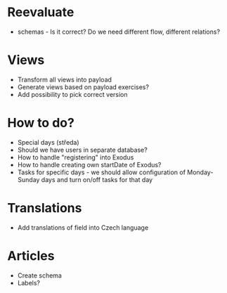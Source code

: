 # Reevaluate

- schemas - Is it correct? Do we need different flow, different relations?

# Views

- Transform all views into payload
- Generate views based on payload exercises?
- Add possibility to pick correct version

# How to do?

- Special days (středa)
- Should we have users in separate database?
- How to handle "registering" into Exodus
- How to handle creating own startDate of Exodus?
- Tasks for specific days - we should allow configuration of Monday-Sunday days and turn on/off tasks for that day

# Translations

- Add translations of field into Czech language

# Articles

- Create schema
- Labels?
